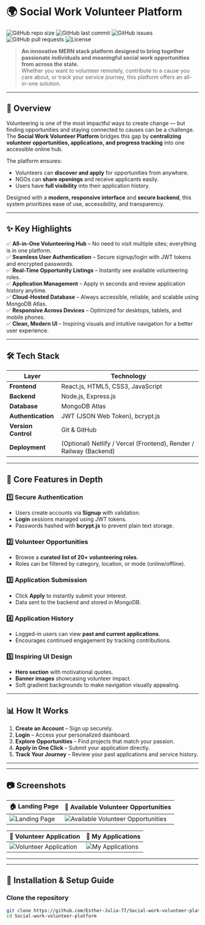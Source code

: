 # 🌍 Social Work Volunteer Platform

![GitHub repo size](https://img.shields.io/github/repo-size/Esther-Julia-77/Social-work-volunteer-platform?color=blue&label=Repo%20Size)
![GitHub last commit](https://img.shields.io/github/last-commit/Esther-Julia-77/Social-work-volunteer-platform?color=brightgreen&label=Last%20Commit)
![GitHub issues](https://img.shields.io/github/issues/Esther-Julia-77/Social-work-volunteer-platform?color=orange)
![GitHub pull requests](https://img.shields.io/github/issues-pr/Esther-Julia-77/Social-work-volunteer-platform?color=yellow)
![License](https://img.shields.io/badge/license-MIT-blue.svg)

> **An innovative MERN stack platform designed to bring together passionate individuals and meaningful social work opportunities from across the state.**  
> Whether you want to volunteer remotely, contribute to a cause you care about, or track your service journey, this platform offers an all-in-one solution.

---

## 📖 Overview

Volunteering is one of the most impactful ways to create change — but finding opportunities and staying connected to causes can be a challenge.  
The **Social Work Volunteer Platform** bridges this gap by **centralizing volunteer opportunities, applications, and progress tracking** into one accessible online hub.

The platform ensures:
- Volunteers can **discover and apply** for opportunities from anywhere.
- NGOs can **share openings** and receive applicants easily.
- Users have **full visibility** into their application history.

Designed with a **modern, responsive interface** and **secure backend**, this system prioritizes ease of use, accessibility, and transparency.

---

## ✨ Key Highlights

✅ **All-in-One Volunteering Hub** – No need to visit multiple sites; everything is in one platform.  
✅ **Seamless User Authentication** – Secure signup/login with JWT tokens and encrypted passwords.  
✅ **Real-Time Opportunity Listings** – Instantly see available volunteering roles.  
✅ **Application Management** – Apply in seconds and review application history anytime.  
✅ **Cloud-Hosted Database** – Always accessible, reliable, and scalable using MongoDB Atlas.  
✅ **Responsive Across Devices** – Optimized for desktops, tablets, and mobile phones.  
✅ **Clean, Modern UI** – Inspiring visuals and intuitive navigation for a better user experience.  

---

## 🛠 Tech Stack

| Layer        | Technology |
|--------------|------------|
| **Frontend** | React.js, HTML5, CSS3, JavaScript |
| **Backend**  | Node.js, Express.js |
| **Database** | MongoDB Atlas |
| **Authentication** | JWT (JSON Web Token), bcrypt.js |
| **Version Control** | Git & GitHub |
| **Deployment** | (Optional) Netlify / Vercel (Frontend), Render / Railway (Backend) |

---

## 📌 Core Features in Depth

### 1️⃣ Secure Authentication
- Users create accounts via **Signup** with validation.
- **Login** sessions managed using JWT tokens.
- Passwords hashed with **bcrypt.js** to prevent plain text storage.

### 2️⃣ Volunteer Opportunities
- Browse a **curated list of 20+ volunteering roles**.
- Roles can be filtered by category, location, or mode (online/offline).

### 3️⃣ Application Submission
- Click **Apply** to instantly submit your interest.
- Data sent to the backend and stored in MongoDB.

### 4️⃣ Application History
- Logged-in users can view **past and current applications**.
- Encourages continued engagement by tracking contributions.

### 5️⃣ Inspiring UI Design
- **Hero section** with motivational quotes.
- **Banner images** showcasing volunteer impact.
- Soft gradient backgrounds to make navigation visually appealing.

---

## 📊 How It Works

1. **Create an Account** – Sign up securely.  
2. **Login** – Access your personalized dashboard.  
3. **Explore Opportunities** – Find projects that match your passion.  
4. **Apply in One Click** – Submit your application directly.  
5. **Track Your Journey** – Review your past applications and service history.  

---
---

## 📷 Screenshots

| 🏠 Landing Page | 📌 Available Volunteer Opportunities |
|-----------------|--------------------------------------|
| ![Landing Page](https://github.com/user-attachments/assets/92c7337c-e430-4c89-b6cc-f96711bf1d61) | ![Available Volunteer Opportunities](https://github.com/user-attachments/assets/34d81df5-f059-45bf-9647-60a27e0dbc60) |

| 📝 Volunteer Application | 📜 My Applications |
|--------------------------|--------------------|
| ![Volunteer Application](https://github.com/user-attachments/assets/9d955f65-2ac2-45d6-87c7-c1c1a3ff09ce) | ![My Applications](https://github.com/user-attachments/assets/fd336a5a-d233-4fee-82e5-0b956c15b6ed) |

---


---

## 🚀 Installation & Setup Guide

### Clone the repository
```bash
git clone https://github.com/Esther-Julia-77/Social-work-volunteer-platform.git
cd Social-work-volunteer-platform
